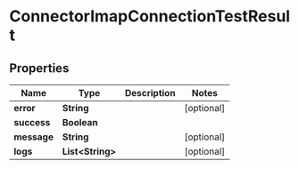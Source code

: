 

# ConnectorImapConnectionTestResult


## Properties

| Name | Type | Description | Notes |
|------------ | ------------- | ------------- | -------------|
|**error** | **String** |  |  [optional] |
|**success** | **Boolean** |  |  |
|**message** | **String** |  |  [optional] |
|**logs** | **List&lt;String&gt;** |  |  [optional] |



